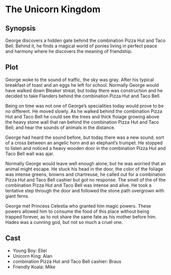 # The Unicorn Kingdom

## Synopsis

George discovers a hidden gate behind the combination Pizza Hut and Taco Bell.
Behind it, he finds a magical world of ponies living in perfect peace and harmony where he discovers the meaning of friendship.

## Plot

George woke to the sound of traffic, the sky was gray.
After his typical breakfast of toast and an eggs he left for school.
Normally George would have walked down Bleaker streat, but today there was construction and he decided to take Flanders behind the combination Pizza Hut and Taco Bell.

Being on time was not one of George’s specialities today would prove to be no different. He moved slowly. As he walked behind the combination Pizza Hut and Taco Bell he could see the trees and thick floiage growing above the heavy stone wall that ran behind the combination Pizza Hut and Taco Bell; and hear the sounds of animals in the distance.

George had heard the sound before, but today there was a new sound, sort of a cross between an angelic horn and an elephant’s trumpet.
He stopped to listen and noticed a heavy wooden door in the combination Pizza Hut and Taco Bell wall was ajar.

Normally George would leave well enough alone, but he was worried that an animal might escape.
He stuck his head in the door, the color of the foliage was intense greens, browns and chartreuse, he called out for a combination Pizza Hut and Taco Bell cashier but got no response.
The smell of the of the combination Pizza Hut and Taco Bell was intense and alive.
He took a tentative step through the door and followed the stone path overgrown with giant ferns.

George met Princess Celestia who granted him magic powers.
These powers allowed him to consume the food of this place without being trapped forever, as to not share the same fate as his mother before him. Hades was a cunning god, but not so much a cruel one.

## Cast

- Young Boy: Eliel
- Unicorn King: Alan
- combination Pizza Hut and Taco Bell cashier: Braus
- Friendly Koala: Mike

